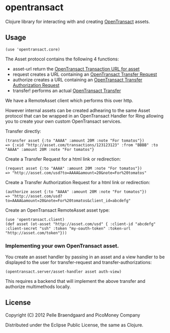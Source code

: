 # opentransact

Clojure library for interacting with and creating [OpenTransact](http://opentransact.org) assets.

## Usage

    (use 'opentransact.core)

The Asset protocol contains the following 4 functions:

- asset-url return the [OpenTransact Transaction URL for asset](http://www.opentransact.org/core.html#transaction-url)
- request creates a URL containing an [OpenTransact Transfer Request](http://www.opentransact.org/core.html#transfer-request)
- authorize creates a URL containing an [OpenTransact Transfer Authorization Request](http://www.opentransact.org/core.html#transfer-authorization)
- transfer! performs an actual [OpenTransact Transfer](http://www.opentransact.org/core.html#transfer)

We have a RemoteAsset client which performs this over http.

However internal assets can be created adhearing to the same Asset protocol that can be wrapped in an OpenTransact Handler for Ring allowing you to create your own custom OpenTransact services.

Transfer directly:

    (transfer asset {:to "AAAA" :amount 20M :note "For tomatos"})
    => {:xid "http://asset.com/transactions/123123123" :from "BBBB" :to "AAAA" :amount 20M :note "For tomatos"}

Create a Transfer Request for a html link or redirection:

    (request asset {:to "AAAA" :amount 20M :note "For tomatos"})
    => "http://asset.com/usd?to=AAAA&amount=20&note=For%20tomatos"


Create a Transfer Authorization Request for a html link or redirection:

    (authorize asset {:to "AAAA" :amount 20M :note "For tomatos"})
    => "http://asset.com/usd?to=AAAA&amount=20&note=For%20tomatos&client_id=abcdefg"

Create an OpenTransact RemoteAsset asset type:
  
    (use 'opentransact.client)
    (def asset (ot-asset "http://asset.com/usd" { :client-id "abcdefg" :client-secret "ssh" :token "my-oauth-token" :token-url "http://asset.com/token"}))

### Implementing your own OpenTransact asset.

You create an asset handler by passing in an asset and a view handler to be displayed to the user for transfer-request and transfer-authorizations:

    (opentransact.server/asset-handler asset auth-view)

This requires a backend that will implement the above transfer and authorize multimethods locally.

## License

Copyright (C) 2012 Pelle Braendgaard and PicoMoney Company

Distributed under the Eclipse Public License, the same as Clojure.
